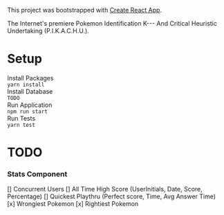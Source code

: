 This project was bootstrapped with [Create React App](https://github.com/facebookincubator/create-react-app).

The Internet's premiere Pokemon Identification K--- And Critical Heuristic Undertaking (P.I.K.A.C.H.U.).

# Setup
Install Packages  
`yarn install`  
Install Database  
`TODO`  
Run Application  
`npm run start`  
Run Tests  
`yarn test`  

# TODO
### Stats Component
[] Concurrent Users
[] All Time High Score (UserInitials, Date, Score, Percentage)
[] Quickest Playthru (Perfect score, Time, Avg Answer Time)
[x] Wrongiest Pokemon 
[x] Rightiest Pokemon